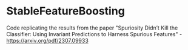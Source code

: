 # StableFeatureBoosting
Code replicating the results from the paper "Spuriosity Didn’t Kill the Classifier: Using Invariant Predictions to Harness Spurious Features" - https://arxiv.org/pdf/2307.09933


